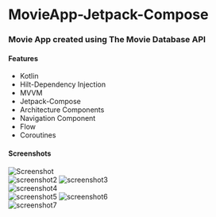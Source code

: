 # MovieApp-Jetpack-Compose
### Movie App created using The Movie Database API

#### Features
- Kotlin
- Hilt-Dependency Injection
- MVVM 
- Jetpack-Compose
- Architecture Components 
- Navigation Component
- Flow 
- Coroutines




#### Screenshots
![Screenshot](https://i.imgur.com/cT5mzTg.jpg)  
![screenshot2](https://i.imgur.com/kHIVO4k.jpg)
![screenshot3](https://i.imgur.com/7LKZG3H.jpg)  
![screenshot4](https://i.imgur.com/QWLRu9v.jpg)  
![screenshot5](https://i.imgur.com/ntHFYQ6.jpg)
![screenshot6](https://i.imgur.com/LmE0p4R.jpg)  
![screenshot7](https://i.imgur.com/ZrQDHON.jpg)
